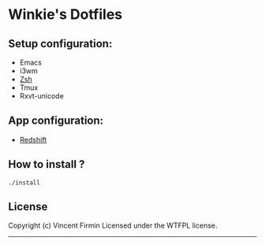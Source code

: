 # Winkie's Dotfiles

## Setup configuration:
* Emacs
* i3wm
* [Zsh]
* Tmux
* Rxvt-unicode

## App configuration:
* [Redshift]

## How to install ?

```
./install
```

License
----
Copyright (c) Vincent Firmin Licensed under the WTFPL license.

----
[Redshift]: https://github.com/jonls/redshift
[Zsh]: https://github.com/robbyrussell/oh-my-zsh